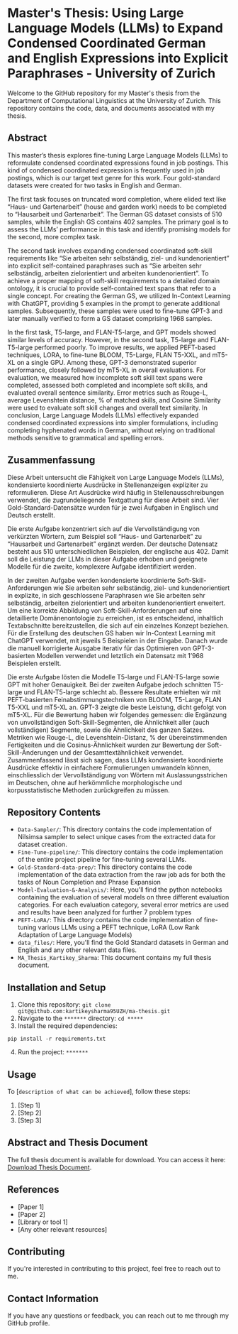 # Master's Thesis: Using Large Language Models (LLMs) to Expand Condensed Coordinated German and English Expressions into Explicit Paraphrases - University of Zurich

Welcome to the GitHub repository for my Master's thesis from the Department of Computational Linguistics at the University of Zurich. This repository contains the code, data, and documents associated with my thesis.

## Abstract

This master’s thesis explores fine-tuning Large Language Models (LLMs) to reformulate condensed coordinated expressions found in job postings. This kind of condensed coordinated expression is frequently used in job postings, which is our target text genre for this work. Four gold-standard datasets were created for two tasks in English and German.

The first task focuses on truncated word completion, where elided text like “Haus- und Gartenarbeit” (house and garden work) needs to be completed to “Hausarbeit und Gartenarbeit”. The German GS dataset consists of 510 samples, while the English GS contains 402 samples. The primary goal is to assess the LLMs’ performance in this task and identify promising models for the second, more complex task.

The second task involves expanding condensed coordinated soft-skill requirements
like “Sie arbeiten sehr selbständig, ziel- und kundenorientiert” into explicit self-contained paraphrases such as “Sie arbeiten sehr selbständig, arbeiten zielorientiert und arbeiten kundenorientiert”. To achieve a proper mapping of soft-skill requirements to a detailed domain ontology, it is crucial to provide self-contained text spans that refer to a single concept. For creating the German GS, we utilized In-Context Learning with ChatGPT, providing 5 examples in the prompt to generate additional samples. Subsequently, these samples were used to fine-tune GPT-3 and later manually verified to form a GS dataset comprising 1968 samples.

In the first task, T5-large, and FLAN-T5-large, and GPT models showed similar levels of accuracy. However, in the second task, T5-large and FLAN-T5-large performed poorly. To improve results, we applied PEFT-based techniques, LORA, to fine-tune BLOOM, T5-Large, FLAN T5-XXL, and mT5-XL on a single GPU. Among these, GPT-3 demonstrated superior performance, closely followed by mT5-XL in overall evaluations. For evaluation, we measured how incomplete soft skill text spans were completed, assessed both completed and incomplete soft skills, and evaluated overall sentence similarity. Error metrics such as Rouge-L, average Levenshtein distance, % of matched skills, and Cosine Similarity were used to evaluate soft skill changes and overall text similarity. In conclusion, Large Language Models (LLMs) effectively expanded condensed coordinated expressions into simpler formulations, including completing hyphenated words in German, without relying on traditional methods sensitive to grammatical and spelling errors.

## Zusammenfassung

Diese Arbeit untersucht die Fähigkeit von Large Language Models (LLMs), kondensierte koordinierte Ausdrücke in Stellenanzeigen expliziter zu reformulieren. Diese Art Ausdrücke wird häufig in Stellenausschreibungen verwendet, die zugrundeliegende Textgattung für diese Arbeit sind. Vier Gold-Standard-Datensätze wurden für je zwei Aufgaben in Englisch und Deutsch erstellt.

Die erste Aufgabe konzentriert sich auf die Vervollständigung von verkürzten Wörtern, zum Beispiel soll “Haus- und Gartenarbeit” zu “Hausarbeit und Gartenarbeit” ergänzt werden. Der deutsche Datensatz besteht aus 510 unterschiedlichen Beispielen, der englische aus 402. Damit soll die Leistung der LLMs in dieser Aufgabe erhoben und geeignete Modelle für die zweite, komplexere Aufgabe identifiziert werden.

In der zweiten Aufgabe werden kondensierte koordinierte Soft-Skill-Anforderungen wie Sie arbeiten sehr selbständig, ziel- und kundenorientiert in explizite, in sich geschlossene Paraphrasen wie Sie arbeiten sehr selbständig, arbeiten zielorientiert und arbeiten kundenorientiert erweitert. Um eine korrekte Abbildung von Soft-Skill-Anforderungen auf eine detaillierte Domänenontologie zu erreichen, ist es entscheidend, inhaltlich Textabschnitte bereitzustellen, die sich auf ein einzelnes Konzept beziehen. Für die Erstellung des deutschen GS haben wir In-Context Learning mit ChatGPT verwendet, mit jeweils 5 Beispielen in der Eingabe. Danach wurde die manuell korrigierte Ausgabe iterativ für das Optimieren von GPT-3-basierten Modellen verwendet und letztlich ein Datensatz mit 1’968 Beispielen erstellt.

Die erste Aufgabe lösten die Modelle T5-large und FLAN-T5-large sowie GPT mit hoher Genauigkeit. Bei der zweiten Aufgabe jedoch schnitten T5-large und FLAN-T5-large schlecht ab. Bessere Resultate erhielten wir mit PEFT-basierten Feinabstimmungstechniken von BLOOM, T5-Large, FLAN T5-XXL und mT5-XL an. GPT-3 zeigte die beste Leistung, dicht gefolgt von mT5-XL. Für die Bewertung haben wir folgendes gemessen: die Ergänzung von unvollständigen Soft-Skill-Segmenten, die Ähnlichkeit aller (auch vollständigen) Segmente, sowie die Ähnlichkeit des ganzen Satzes. Metriken wie Rouge-L, die Levenshtein-Distanz, % der übereinstimmenden Fertigkeiten und die Cosinus-Ähnlichkeit wurden zur Bewertung der Soft-Skill-Änderungen und der Gesamttextähnlichkeit verwendet. Zusammenfassend lässt sich sagen, dass LLMs kondensierte koordinierte Ausdrücke effektiv in einfachere Formulierungen umwandeln können, einschliesslich der Vervollständigung von Wörtern mit Auslassungsstrichen im Deutschen, ohne auf herkömmliche morphologische und korpusstatistische Methoden zurückgreifen zu müssen.

## Repository Contents

- `Data-Sampler/`: This directory contains the code implementation of Nilsimsa sampler to select unique cases from the extracted data for dataset creation.
- `Fine-Tune-pipeline/`: This directory contains the code implementation of the entire project pipeline for fine-tuning several LLMs. 
- `Gold-Standard-data-prep/`: This directory contains the code implementation of the data extraction from the raw job ads for both the tasks of Noun Completion and Phrase Expansion 
- `Model-Evaluation-&-Analysis/`: Here, you'll find the python notebooks containing the evaluation of several models on three different evaluation categories. For each evaluation category, several error metrics are used and results have been analyzed for further 7 problem types 
- `PEFT-LoRA/`: This directory contains the code implementation of fine-tuning various LLMs using a PEFT technique, LoRA (Low Rank Adaptation of Large Language Models)
- `data_files/`: Here, you'll find the Gold Standard datasets in German and English and any other relevant data files.
- `MA_Thesis_Kartikey_Sharma`: This document contains my full thesis document.

## Installation and Setup

1. Clone this repository: `git clone git@github.com:kartikeysharma95UZH/ma-thesis.git`
2. Navigate to the `*******` directory: `cd *****`
3. Install the required dependencies: 

```
pip install -r requirements.txt
```
4. Run the project: `*******`

## Usage

To [`description of what can be achieved`], follow these steps:

1. [Step 1]
2. [Step 2]
3. [Step 3]

## Abstract and Thesis Document

The full thesis document is available for download. You can access it here: [Download Thesis Document](MA_Thesis_Kartikey_Sharma.pdf).

## References

- [Paper 1]
- [Paper 2]
- [Library or tool 1]
- [Any other relevant resources]

## Contributing

If you're interested in contributing to this project, feel free to reach out to me.

## Contact Information

If you have any questions or feedback, you can reach out to me through my GitHub profile.

